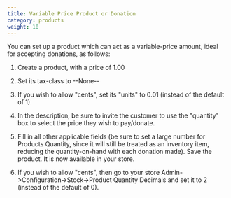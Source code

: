 ```yaml
---
title: Variable Price Product or Donation
category: products
weight: 10
---
```


You can set up a product which can act as a variable-price amount, ideal for accepting donations, as follows:

1. Create a product, with a price of 1.00

2. Set its tax-class to --None--

3. If you wish to allow "cents", set its "units" to 0.01 (instead of the default of 1)

4. In the description, be sure to invite the customer to use the "quantity" box to select the price they wish to pay/donate.

5. Fill in all other applicable fields (be sure to set a large number for Products Quantity, since it will still be treated as an inventory item, reducing the quantity-on-hand with each donation made).
Save the product. It is now available in your store.

6. If you wish to allow "cents", then go to your store Admin-&gt;Configuration-&gt;Stock-&gt;Product Quantity Decimals and set it to 2 (instead of the default of 0).

